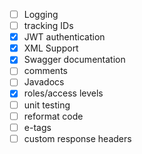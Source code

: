 - [ ] Logging
- [ ] tracking IDs
- [x] JWT authentication
- [x] XML Support
- [x] Swagger documentation
- [ ] comments
- [ ] Javadocs
- [x] roles/access levels
- [ ] unit testing
- [ ] reformat code
- [ ] e-tags
- [ ] custom response headers